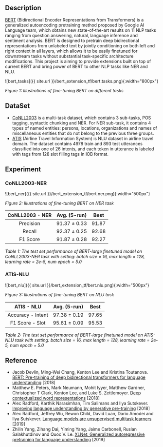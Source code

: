 ## Description
[BERT](https://github.com/google-research/bert/) (Bidirectional Encoder Representations from Transformers) is a generalized autoencoding pretraining method proposed by Google AI Language team, which obtains new state-of-the-art results on 11 NLP tasks ranging from question answering, natural, language inference and sentiment analysis. BERT is designed to pretrain deep bidirectional representations from unlabeled text by jointly conditioning on both left and right context in all layers, which allows it to be easily finetuned for downstream tasks without substantial task-specific architecture modifications. This project is aiming to provide extensions built on top of current BERT and bring power of BERT to other NLP tasks like NER and NLU.

![bert_tasks]({{ site.url }}/bert_extension_tf/bert.tasks.png){:width="800px"}

*Figure 1: Illustrations of fine-tuning BERT on different tasks*

## DataSet
* [CoNLL2003](https://www.clips.uantwerpen.be/conll2003/ner/) is a multi-task dataset, which contains 3 sub-tasks, POS tagging, syntactic chunking and NER. For NER sub-task, it contains 4 types of named entities: persons, locations, organizations and names of miscellaneous entities that do not belong to the previous three groups.
* [ATIS](https://catalog.ldc.upenn.edu/docs/LDC93S4B/corpus.html) (Airline Travel Information System) is NLU dataset in airline travel domain. The dataset contains 4978 train and 893 test utterances classified into one of 26 intents, and each token in utterance is labeled with tags from 128 slot filling tags in IOB format.

## Experiment
### CoNLL2003-NER

![bert_ner]({{ site.url }}/bert_extension_tf/bert.ner.png){:width="500px"}

*Figure 2: Illustrations of fine-tuning BERT on NER task*

|    CoNLL2003 - NER  |   Avg. (5-run)   |      Best     |
|:-------------------:|:----------------:|:-------------:|
|      Precision      |   91.37 ± 0.33   |     91.87     |
|         Recall      |   92.37 ± 0.25   |     92.68     |
|       F1 Score      |   91.87 ± 0.28   |     92.27     |

*Table 1: The test set performance of BERT-large finetuned model on CoNLL2003-NER task with setting: batch size = 16, max length = 128, learning rate = 2e-5, num epoch = 5.0*

### ATIS-NLU

![bert_nlu]({{ site.url }}/bert_extension_tf/bert.nlu.png){:width="500px"}

*Figure 3: Illustrations of fine-tuning BERT on NLU task*

|      ATIS - NLU     |   Avg. (5-run)   |      Best     |
|:-------------------:|:----------------:|:-------------:|
|  Accuracy - Intent  |   97.38 ± 0.19   |     97.65     |
|    F1 Score - Slot  |   95.61 ± 0.09   |     95.53     |

*Table 2: The test set performance of BERT-large finetuned model on ATIS-NLU task with setting: batch size = 16, max length = 128, learning rate = 2e-5, num epoch = 5.0*

## Reference
* Jacob Devlin, Ming-Wei Chang, Kenton Lee and Kristina Toutanova. [BERT: Pre-training of deep bidirectional transformers for language understanding](https://arxiv.org/abs/1810.04805) [2018]
* Matthew E. Peters, Mark Neumann, Mohit Iyyer, Matthew Gardner, Christopher T Clark, Kenton Lee,
and Luke S. Zettlemoyer. [Deep contextualized word representations](https://arxiv.org/abs/1802.05365) [2018]
* Alec Radford, Karthik Narasimhan, Tim Salimans and Ilya Sutskever. [Improving language understanding by generative pre-training](https://s3-us-west-2.amazonaws.com/openai-assets/research-covers/language-unsupervised/language_understanding_paper.pdf) [2018]
* Alec Radford, Jeffrey Wu, Rewon Child, David Luan, Dario Amodei and Ilya Sutskever. [Language models are unsupervised multitask learners](https://d4mucfpksywv.cloudfront.net/better-language-models/language-models.pdf) [2019]
* Zhilin Yang, Zihang Dai, Yiming Yang, Jaime Carbonell, Ruslan Salakhutdinov and Quoc V. Le. [XLNet: Generalized autoregressive pretraining for language understanding](https://arxiv.org/abs/1906.08237) [2019]
